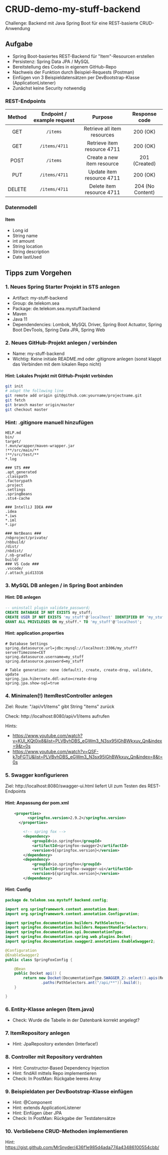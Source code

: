 # CRUD-demo-my-stuff-backend

Challenge: Backend mit Java Spring Boot für eine REST-basierte CRUD-Anwendung

## Aufgabe

* Spring Boot-basiertes REST-Backend für "Item"-Resourcen erstellen
* Persistenz: Spring Data JPA / MySQL
* Bereitstellung des Codes in eigenem GitHub-Repo
* Nachweis der Funktion durch Beispiel-Requests (Postman)
* Einfügen von 3 Beispieldatensätzen per DevBootstrap-Klasse (ApplicationListener)
* Zunächst keine Security notwendig

### REST-Endpoints

| Method | Endpoint / example request |           Purpose           |   Response code  |
|:------:|:--------------------------:|:---------------------------:|:----------------:|
| GET    | ```/items```               | Retrieve all item resources |     200 (OK)     |
| GET    | ```/items/4711```          | Retrieve item resource 4711 |     200 (OK)     |
| POST   | ```/items```               | Create a new item resource  |   201 (Created)  |
| PUT    | ```/items/4711```          | Update item resource 4711   |     200 (OK)     |
| DELETE | ```/items/4711```          | Delete item resource 4711   | 204 (No Content) |

### Datenmodell

#### Item
* Long id
* String name
* int amount
* String location
* String description
* Date lastUsed


## Tipps zum Vorgehen

### 1. Neues Spring Starter Projekt in STS anlegen

 * Artifact: my-stuff-backend
 * Group: de.telekom.sea
 * Package: de.telekom.sea.mystuff.backend
 * Maven
 * Java 11
 * Dependendencies: Lombok, MySQL Driver, Spring Boot Actuator, Spring Boot DevTools, Spring Data JPA, Spring Web

### 2. Neues GitHub-Projekt anlegen / verbinden

* Name: my-stuff-backend
* Wichtig: Keine initiale README.md oder .gitignore anlegen (sonst klappt das Verbinden mit dem lokalen Repo nicht)

#### Hint: Lokales Projekt mit GitHub-Projekt verbinden

```bash
git init
# adapt the following line
git remote add origin git@github.com:yourname/projectname.git
git fetch
git branch master origin/master
git checkout master
```

### Hint: .gitignore manuell hinzufügen

```
HELP.md
bin/
target/
!.mvn/wrapper/maven-wrapper.jar
!**/src/main/**
!**/src/test/**
*.log

### STS ###
.apt_generated
.classpath
.factorypath
.project
.settings
.springBeans
.sts4-cache

### IntelliJ IDEA ###
.idea
*.iws
*.iml
*.ipr

### NetBeans ###
/nbproject/private/
/nbbuild/
/dist/
/nbdist/
/.nb-gradle/
build/
### VS Code ###
.vscode/
/.attach_pid13316
```

### 3. MySQL DB anlegen / in Spring Boot anbinden

#### Hint: DB anlegen

```sql
-- uninstall plugin validate_password;
CREATE DATABASE IF NOT EXISTS my_stuff;
CREATE USER IF NOT EXISTS 'my_stuff'@'localhost' IDENTIFIED BY 'my_stuff';
GRANT ALL PRIVILEGES ON my_stuff.* TO 'my_stuff'@'localhost';
```

#### Hint: application.properties

```
# Database Settings
spring.datasource.url=jdbc:mysql://localhost:3306/my_stuff?serverTimezone=CET
spring.datasource.username=my_stuff
spring.datasource.password=my_stuff

# Table generation: none (default), create, create-drop, validate, update
spring.jpa.hibernate.ddl-auto=create-drop
spring.jpa.show-sql=true
```

### 4. Minimalen(!) ItemRestController anlegen

Ziel: Route: "/api/v1/items" gibt String "items" zurück

Check: http://localhost:8080/api/v1/items aufrufen

Hints:
 * https://www.youtube.com/watch?v=KUl_KQt0ix8&list=PLVBvhDBS_eGWm3_N3sx95lGhBWkxuv_Qn&index=9&t=0s
 * https://www.youtube.com/watch?v=QSF-k7oFGTU&list=PLVBvhDBS_eGWm3_N3sx95lGhBWkxuv_Qn&index=8&t=0s

### 5. Swagger konfigurieren

Ziel: http://localhost:8080/swagger-ui.html liefert UI zum Testen des REST-Endpoints

#### Hint: Anpassung der pom.xml

```xml
  	<properties>
		  <springfox.version>2.9.2</springfox.version>
	  </properties>

		<!-- spring fox -->
		<dependency>
			<groupId>io.springfox</groupId>
			<artifactId>springfox-swagger2</artifactId>
			<version>${springfox.version}</version>
		</dependency>
		<dependency>
			<groupId>io.springfox</groupId>
			<artifactId>springfox-swagger-ui</artifactId>
			<version>${springfox.version}</version>
		</dependency>
```

#### Hint: Config

```java
package de.telekom.sea.mystuff.backend.config;

import org.springframework.context.annotation.Bean;
import org.springframework.context.annotation.Configuration;

import springfox.documentation.builders.PathSelectors;
import springfox.documentation.builders.RequestHandlerSelectors;
import springfox.documentation.spi.DocumentationType;
import springfox.documentation.spring.web.plugins.Docket;
import springfox.documentation.swagger2.annotations.EnableSwagger2;

@Configuration
@EnableSwagger2
public class SpringFoxConfig {

	@Bean
	public Docket api() {
		return new Docket(DocumentationType.SWAGGER_2).select().apis(RequestHandlerSelectors.any())
				.paths(PathSelectors.ant("/api/**")).build();
	}

}

```

### 6. Entity-Klasse anlegen (Item.java)

* Check: Wurde die Tabelle in der Datenbank korrekt angelegt?

### 7. ItemRepository anlegen

* Hint: JpaRepository extenden (Interface!)

### 8. Controller mit Repository verdrahten

* Hint: Constructor-Based Dependency Injection
* Hint: findAll mittels Repo implementieren
* Check: In PostMan: Rückgabe leeres Array

### 9. Beispieldaten per DevBootstrap-Klasse einfügen

* Hint: @Component
* Hint: extends ApplicationListener<ContextRefreshedEvent>
* Hint: Einfügen über JPA
* Check: In PostMan: Rückgabe der Testdatensätze

### 10. Verbliebene CRUD-Methoden implementieren

Hint: https://gist.github.com/MrSnyder/436f1e985d4ada774a43486100554cbb/
